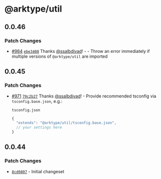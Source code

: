 # @arktype/util

## 0.0.46

### Patch Changes

- [#984](https://github.com/arktypeio/arktype/pull/984) [`ebe3408`](https://github.com/arktypeio/arktype/commit/ebe3408e2310bc8f69eacd29e0d51c99c24d9471) Thanks [@ssalbdivad](https://github.com/ssalbdivad)! - - Throw an error immediately if multiple versions of `@arktype/util` are imported

## 0.0.45

### Patch Changes

- [#971](https://github.com/arktypeio/arktype/pull/971) [`79c2b27`](https://github.com/arktypeio/arktype/commit/79c2b276c3645ea51e7bae8fe4463f2f39ddabc8) Thanks [@ssalbdivad](https://github.com/ssalbdivad)! - Provide recommended tsconfig via `tsconfig.base.json`, e.g.:

  `tsconfig.json`

  ```ts
  {
  	"extends": "@arktype/util/tsconfig.base.json",
  	// your settings here
  }
  ```

## 0.0.44

### Patch Changes

- [`8cd0807`](https://github.com/arktypeio/arktype/commit/8cd080783fdbd8eefea54d5c04d99cd88b36c0eb) - Initial changeset
